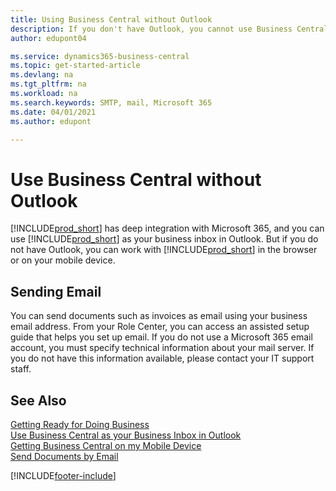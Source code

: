 ```yaml
---
title: Using Business Central without Outlook
description: If you don't have Outlook, you cannot use Business Central as your business inbox in Outlook, but you can work in a browser or on your mobile device.
author: edupont04

ms.service: dynamics365-business-central
ms.topic: get-started-article
ms.devlang: na
ms.tgt_pltfrm: na
ms.workload: na
ms.search.keywords: SMTP, mail, Microsoft 365
ms.date: 04/01/2021
ms.author: edupont

---
```

# Use Business Central without Outlook
[!INCLUDE[prod_short](includes/prod_short.md)] has deep integration with Microsoft 365, and you can use [!INCLUDE[prod_short](includes/prod_short.md)] as your business inbox in Outlook. But if you do not have Outlook, you can work with [!INCLUDE[prod_short](includes/prod_short.md)] in the browser or on your mobile device.  

## Sending Email
You can send documents such as invoices as email using your business email address. From your Role Center, you can access an assisted setup guide that helps you set up email. If you do not use a Microsoft 365 email account, you must specify technical information about your mail server. If you do not have this information available, please contact your IT support staff.  


## See Also
[Getting Ready for Doing Business](ui-get-ready-business.md)  
[Use Business Central as your Business Inbox in Outlook](admin-outlook.md)  
[Getting Business Central on my Mobile Device](install-mobile-app.md)  
[Send Documents by Email](ui-how-send-documents-email.md)


[!INCLUDE[footer-include](includes/footer-banner.md)]